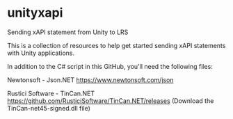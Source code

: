 # unityxapi
Sending xAPI statement from Unity to LRS

This is a collection of resources to help get started sending xAPI statements with Unity applications.

In addition to the C# script in this GitHub, you'll need the following files:

Newtonsoft - Json.NET
https://www.newtonsoft.com/json

Rustici Software - TinCan.NET
https://github.com/RusticiSoftware/TinCan.NET/releases
(Download the TinCan-net45-signed.dll file)
